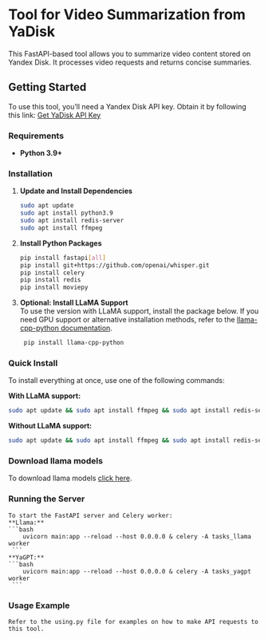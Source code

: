# Tool for Video Summarization from YaDisk

This FastAPI-based tool allows you to summarize video content stored on Yandex Disk. It processes video requests and returns concise summaries.

## Getting Started

To use this tool, you’ll need a Yandex Disk API key. Obtain it by following this link: [Get YaDisk API Key](https://oauth.yandex.ru/authorize?response_type=token&client_id=eebf0e9b08e8464a83ba35ae5c746cf5)

### Requirements
- **Python 3.9+**

### Installation

1. **Update and Install Dependencies**
    ```bash
   sudo apt update
   sudo apt install python3.9
   sudo apt install redis-server
   sudo apt install ffmpeg
    ```
2. **Install Python Packages**
    ```bash
    pip install fastapi[all]
    pip install git+https://github.com/openai/whisper.git
    pip install celery
    pip install redis
    pip install moviepy
    ```
3. **Optional: Install LLaMA Support**    
    To use the version with LLaMA support, install the package below. If you need GPU support or alternative installation methods, refer to the [llama-cpp-python documentation](https://github.com/abetlen/llama-cpp-python).
   ```bash
    pip install llama-cpp-python
    ```

   
### Quick Install

To install everything at once, use one of the following commands:

**With LLaMA support:**
```bash
sudo apt update && sudo apt install ffmpeg && sudo apt install redis-server && pip install fastapi[all] git+https://github.com/openai/whisper.git celery redis moviepy llama-cpp-python
 ```
**Without LLaMA support:**
```bash
sudo apt update && sudo apt install ffmpeg && sudo apt install redis-server && pip install fastapi[all] git+https://github.com/openai/whisper.git celery redis moviepy
```



### Download llama models
To download llama models [click here](https://huggingface.co/Apeellsin4ik/saiga_on_llama3).


### Running the Server
    To start the FastAPI server and Celery worker:
    **Llama:**
    ```bash
        uvicorn main:app --reload --host 0.0.0.0 & celery -A tasks_llama worker
     ```
    **YaGPT:**
    ```bash
        uvicorn main:app --reload --host 0.0.0.0 & celery -A tasks_yagpt worker
     ```

### Usage Example
    Refer to the using.py file for examples on how to make API requests to this tool.

